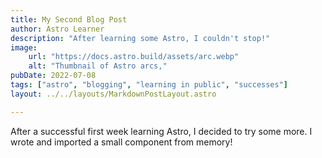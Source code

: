 ```yaml
---
title: My Second Blog Post
author: Astro Learner
description: "After learning some Astro, I couldn't stop!"
image:
    url: "https://docs.astro.build/assets/arc.webp"
    alt: "Thumbnail of Astro arcs,"
pubDate: 2022-07-08
tags: ["astro", "blogging", "learning in public", "successes"]
layout: ../../layouts/MarkdownPostLayout.astro

---
```

After a successful first week learning Astro, I decided to try some more. I wrote and imported a small component from memory!
